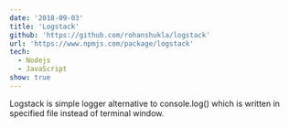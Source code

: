 ```yaml
---
date: '2018-09-03'
title: 'Logstack'
github: 'https://github.com/rohanshukla/logstack'
url: 'https://www.npmjs.com/package/logstack'
tech:
  - Nodejs
  - JavaScript
show: true
---
```


Logstack is simple logger alternative to console.log() which is written in specified file instead of terminal window.
